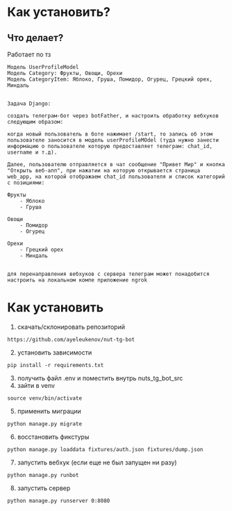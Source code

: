 # Как установить?
## Что делает?
Работает по тз
```
Модель UserProfileModel
Модель Category: Фрукты, Овощи, Орехи
Модель CategoryItem: Яблоко, Груша, Помидор, Огурец, Грецкий орех, Миндаль


Задача Django:

создать телеграм-бот через botFather, и настроить обработку вебхуков следующим образом:

когда новый пользователь в боте нажимает /start, то запись об этом пользователе заносится в модель userProfileMOdel (туда нужно занести информацию о пользователе которую предоставляет телеграм: chat_id, username и т.д).

Далее, пользователю отправляется в чат сообщение "Привет Мир" и кнопка "Открыть веб-апп", при нажатии на которую открывается страница web_app, на которой отображаем chat_id пользователя и список категорий с позициями:

Фрукты
	- Яблоко
	- Груша

Овощи
	- Помидор
	- Огурец

Орехи
	- Грецкий орех
	- Миндаль


для перенаправления вебхуков с сервера телеграм может понадобится настроить на локальном компе приложение ngrok
```

# Как установить

1. скачать/склонировать репозиторий

```
https://github.com/ayeleukenov/nut-tg-bot
```

2. установить зависимости 
```
pip install -r requirements.txt
```

3. получить файл .env и поместить внутрь nuts_tg_bot_src
4. зайти в venv

```
source venv/bin/activate
```
5. применить миграции

```
python manage.py migrate
```

6. восстановить фикстуры

```
python manage.py loaddata fixtures/auth.json fixtures/dump.json
```

7. запустить вебхук (если еще не был запущен ни разу)

```
python manage.py runbot
```

8. запустить сервер

```
python manage.py runserver 0:8080
```
